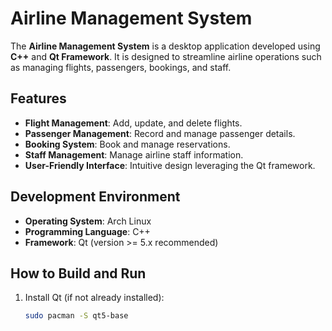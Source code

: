 # Airline Management System

The **Airline Management System** is a desktop application developed using **C++** and **Qt Framework**. It is designed to streamline airline operations such as managing flights, passengers, bookings, and staff.

## Features
- **Flight Management**: Add, update, and delete flights.
- **Passenger Management**: Record and manage passenger details.
- **Booking System**: Book and manage reservations.
- **Staff Management**: Manage airline staff information.
- **User-Friendly Interface**: Intuitive design leveraging the Qt framework.

## Development Environment
- **Operating System**: Arch Linux
- **Programming Language**: C++
- **Framework**: Qt (version >= 5.x recommended)

## How to Build and Run
1. Install Qt (if not already installed):
   ```bash
   sudo pacman -S qt5-base
